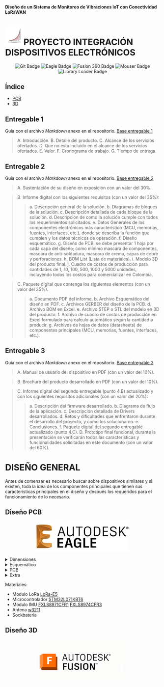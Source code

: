 #### Diseño de un Sistema de Monitoreo de Vibraciones IoT con Conectividad LoRaWAN
# [![ECI](imagenes/logo_eci.png)](https://www.escuelaing.edu.co/)PROYECTO INTEGRACIÓN DISPOSITIVOS ELECTRÓNICOS

<p align="center">
  <img src="https://img.shields.io/badge/Git-F05032?style=for-the-badge&logo=git&logoColor=white" alt="Git Badge">
  <img src="https://img.shields.io/badge/Eagle-009A00?style=for-the-badge&logo=autodesk&logoColor=white" alt="Eagle Badge">
  <img src="https://img.shields.io/badge/Fusion%20360-FF6600?style=for-the-badge&logo=autodesk&logoColor=white" alt="Fusion 360 Badge">
  <img src="https://img.shields.io/badge/Mouser-004F9F?style=for-the-badge&logo=mouser&logoColor=white" alt="Mouser Badge">
  <img src="https://img.shields.io/badge/Library%20Loader-0078D7?style=for-the-badge&logo=libraryloader&logoColor=white" alt="Library Loader Badge">
</p>

## Índice
* [PCB](#diseño-pcb)
* [3D](#diseño-3d)

## Entregable 1
Guía con el archivo _Markdown_ anexo en el repositorio. [Base entregable 1](./ent1.md)

>A. Introducción.
>B. Detalle del producto.
>C. Alcance de los servicios ofertados.
>D. Que no esta incluido en el alcance de los servicios ofertados.
>E. Valor.
>F. Cronograma de trabajo.
>G. Tiempo de entrega.

## Entregable 2
Guía con el archivo _Markdown_ anexo en el repositorio. [Base entregable 2](./ent2.md)

>A. Sustentación de su diseño en exposición con un valor del 30%.

>B. Informe digital con los siguientes requisitos (con un valor del 35%):
>>a. Descripción general de la solución.
>>b. Diagramas de bloques de la solución.
>>c. Descripción detallada de cada bloque de la solución.
>>d. Descripción de como la solución cumple con todos los requerimientos solicitados.
>>e. Datos Generales de los componentes electrónicos más característico (MCU, memorias, fuentes, interfaces, etc.), donde se describa la función que cumplen y los datos técnicos de operación.
>>f. Diseño esquemático.
>>g. Diseño de PCB, se debe presentar 1 hoja por cada capa del diseño; como mínimo mascara de componentes, mascara de anti-soldadura, mascara de crema, capas de cobre y perforaciones.
>>h. BOM List (Lista de materiales).
>>i. Modelo 3D del producto final.
>>j. Cuadro de costos de producción para cantidades de 1, 10, 100, 500, 1000 y 5000 unidades, incluyendo todos los costos para comercializar en Colombia.

>C. Paquete digital que contenga los siguientes elementos (con un valor del 35%).
>>a. Documento PDF del informe.
>>b. Archivo Esquemático del diseño en PDF.
>>c. Archivos GERBER del diseño de la PCB.
>>d. Archivo BOM en Excel.
>>e. Archivo STEP o STL del modelo en 3D del producto.
>>f. Archivo de cuadro de costos de producción en Excel formulado para calculo automático según la cantidad a producir.
>>g. Archivos de hojas de datos (datasheets) de componentes principales (MCU, memorias, fuentes, interfaces, etc.).

## Entregable 3
Guía con el archivo _Markdown_ anexo en el repositorio. [Base entregable 3](./ent3.md)

>A. Manual de usuario del dispositivo en PDF (con un valor del 10%).

>B. Brochure del producto desarrollado en PDF (con un valor del 10%).

>C. Informe digital del segundo entregable (punto 4.B) actualizado y con los siguientes requisitos adicionales (con un valor del 20%):
>>a. Descripción del firmware desarrollado.
>>b. Diagrama de flujo de la aplicación.
>>c. Descripción detallada de Drivers desarrollados.
>>d. Retos y dificultades que enfrentaron durante el desarrollo del proyecto, y como los solucionaron.
>>e. Conclusiones.
>>f. Paquete digital del segundo entregable actualizado (punto 4.C).
>>D. Prototipo final funcional, durante la presentación se verificarán todos las características y funcionalidades solicitadas en este documento (con un valor del 60%).

# DISEÑO GENERAL
Antes de comenzar es necesario buscar sobre dispositivos similares y si existen, toda la idea de los componentes principales que tienen sus características principales en el diseño y después los requeridos para el funcionamiento de lo necesario.

## Diseño PCB
<p align="center">
  <img src="imagenes/logo_eagle.png" alt="Logo" width="300">
</p>
<details>
<summary> Dimensiones </summary>
Primer paso fue construir la PCB que entrara a la perfección dentro de la caja seleccionada que se ve a continuación.

![Caja](image.png)

Estas medidas se siguieron al pie de la letra para poder diseñar a la perfección la PCB y el circuito que se desea.
</details>

<details>
<summary> Esquemático </summary>
 Pronto
</details>

<details>
<summary> PCB </summary>
 Pronto
</details>

<details>
<summary> Extra </summary>
 Pornto
</details>

Materiales:
* Modulo LoRa [LoRa-E5](https://co.mouser.com/ProductDetail/Seeed-Studio/317990687?qs=hd1VzrDQEGhZOj13wvzSLA%3D%3D)  
* Microcontrolador [STM32L071KBT6](https://co.mouser.com/ProductDetail/STMicroelectronics/STM32L071KBT6?qs=mKNKSX85ZJf5FR8Umx1PEQ%3D%3D)
* Modulo IMU [FXLS8971CFR1](https://co.mouser.com/ProductDetail/NXP-Semiconductors/FXLS8971CFR1?qs=2wMNvWM5ZX4%252B65U5I7Iudw%3D%3D) [FXLS8974CFR3](https://co.mouser.com/ProductDetail/NXP-Semiconductors/FXLS8974CFR3?qs=QNEnbhJQKva4g7R74%252BwIOg%3D%3D)
* Antena [w3211](https://co.mouser.com/ProductDetail/Pulse-Electronics/W3211?qs=l7cgNqFNU1g5WBF3n%252BWoMg%3D%3D)
* Sockbateria [ ](https://co.mouser.com/ProductDetail/Keystone-Electronics/1015?qs=73q%2FgRcW4F2OhJTPPQWZpA%3D%3D)


## Diseño 3D
<p align="center">
  <img src="imagenes/logo_fusion.png" alt="Logo" width="300">
</p>
